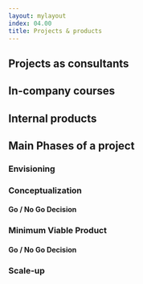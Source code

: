```yaml
---
layout: mylayout
index: 04.00
title: Projects & products
---
```


## Projects as consultants

## In-company courses

## Internal products

## Main Phases of a project

### Envisioning

### Conceptualization

#### Go / No Go Decision

### Minimum Viable Product

#### Go / No Go Decision

### Scale-up


